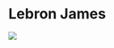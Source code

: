 <!DOCTYPE html>
<html>
<head>
<h1>Lebron James</h1>
<img src="https://www.usatoday.com/gcdn/presto/2020/01/26/USAT/80802abd-a62b-4420-8e15-ac4bd08c5929-2020-01-25_LeBron1.jpg?crop=2760,1000,x251,y615&width=2760&height=1560&format=pjpg&auto=webp"/>
